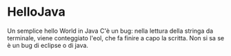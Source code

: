 # HelloJava
Un semplice hello World in Java
C'è un bug: nella lettura della stringa da terminale, viene conteggiato l'eol, che fa finire a capo la scritta. Non si sa se è un bug di eclipse o di java.

